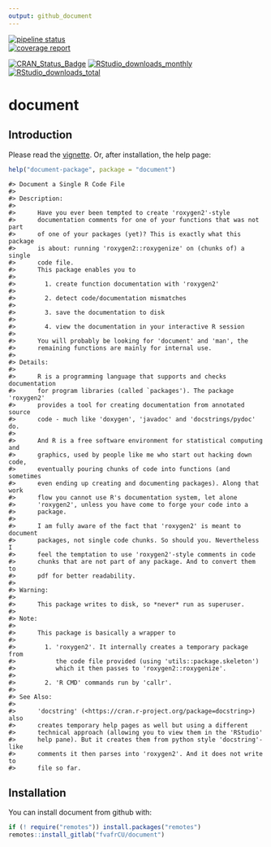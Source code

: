 ```yaml
---
output: github_document
---
```

[![pipeline status](https://gitlab.com/fvafrCU/document/badges/master/pipeline.svg)](https://gitlab.com/fvafrCU/document/-/commits/master)    
[![coverage report](https://gitlab.com/fvafrCU/document/badges/master/coverage.svg)](https://gitlab.com/fvafrCU/document/-/commits/master)
<!-- 
    [![Build Status](https://travis-ci.org/fvafrCU/document.svg?branch=master)](https://travis-ci.org/fvafrCU/document)
    [![Coverage Status](https://codecov.io/github/fvafrCU/document/coverage.svg?branch=master)](https://codecov.io/github/fvafrCU/document?branch=master)
-->
[![CRAN_Status_Badge](https://www.r-pkg.org/badges/version/document)](https://cran.r-project.org/package=document)
[![RStudio_downloads_monthly](https://cranlogs.r-pkg.org/badges/document)](https://cran.r-project.org/package=document)
[![RStudio_downloads_total](https://cranlogs.r-pkg.org/badges/grand-total/document)](https://cran.r-project.org/package=document)

<!-- README.md is generated from README.Rmd. Please edit that file -->



# document
## Introduction
Please read the
[vignette](https://CRAN.R-project.org/package=document/vignettes/Introduction_to_document.html).
Or, after installation, the help page:

```r
help("document-package", package = "document")
```

```
#> Document a Single R Code File
#> 
#> Description:
#> 
#>      Have you ever been tempted to create 'roxygen2'-style
#>      documentation comments for one of your functions that was not part
#>      of one of your packages (yet)? This is exactly what this package
#>      is about: running 'roxygen2::roxygenize' on (chunks of) a single
#>      code file.
#>      This package enables you to
#> 
#>        1. create function documentation with 'roxygen2'
#> 
#>        2. detect code/documentation mismatches
#> 
#>        3. save the documentation to disk
#> 
#>        4. view the documentation in your interactive R session
#> 
#>      You will probably be looking for 'document' and 'man', the
#>      remaining functions are mainly for internal use.
#> 
#> Details:
#> 
#>      R is a programming language that supports and checks documentation
#>      for program libraries (called `packages'). The package 'roxygen2'
#>      provides a tool for creating documentation from annotated source
#>      code - much like 'doxygen', 'javadoc' and 'docstrings/pydoc' do.
#> 
#>      And R is a free software environment for statistical computing and
#>      graphics, used by people like me who start out hacking down code,
#>      eventually pouring chunks of code into functions (and sometimes
#>      even ending up creating and documenting packages). Along that work
#>      flow you cannot use R's documentation system, let alone
#>      'roxygen2', unless you have come to forge your code into a
#>      package.
#> 
#>      I am fully aware of the fact that 'roxygen2' is meant to document
#>      packages, not single code chunks. So should you. Nevertheless I
#>      feel the temptation to use 'roxygen2'-style comments in code
#>      chunks that are not part of any package. And to convert them to
#>      pdf for better readability.
#> 
#> Warning:
#> 
#>      This package writes to disk, so *never* run as superuser.
#> 
#> Note:
#> 
#>      This package is basically a wrapper to
#> 
#>        1. 'roxygen2'. It internally creates a temporary package from
#>           the code file provided (using 'utils::package.skeleton')
#>           which it then passes to 'roxygen2::roxygenize'.
#> 
#>        2. 'R CMD' commands run by 'callr'.
#> 
#> See Also:
#> 
#>      'docstring' (<https://cran.r-project.org/package=docstring>) also
#>      creates temporary help pages as well but using a different
#>      technical approach (allowing you to view them in the 'RStudio'
#>      help pane). But it creates them from python style 'docstring'-like
#>      comments it then parses into 'roxygen2'. And it does not write to
#>      file so far.
```

## Installation

You can install document from github with:


```r
if (! require("remotes")) install.packages("remotes")
remotes::install_gitlab("fvafrCU/document")
```


